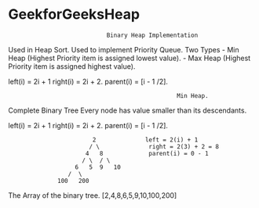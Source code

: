 # GeekforGeeksHeap

                                Binary Heap Implementation
Used in Heap Sort.
Used to implement Priority Queue.
Two Types
    - Min Heap (Highest Priority item is assigned lowest value).
    - Max Heap (Highest Priority item is assigned highest value).

left(i) = 2i + 1
right(i) = 2i + 2.
parent(i) = [i - 1 /2].

                                                    Min Heap.
Complete Binary Tree
Every node has value smaller than its descendants.


left(i) = 2i + 1
right(i) = 2i + 2.
parent(i) = [i - 1 /2].

                            2              left = 2(i) + 1
                           / \              right = 2(3) + 2 = 8
                          4   8             parent(i) = 0 - 1
                         / \  / \
                       6   5  9   10
                     /  \
                  100   200
                  
The Array of the binary tree.
[2,4,8,6,5,9,10,100,200]
